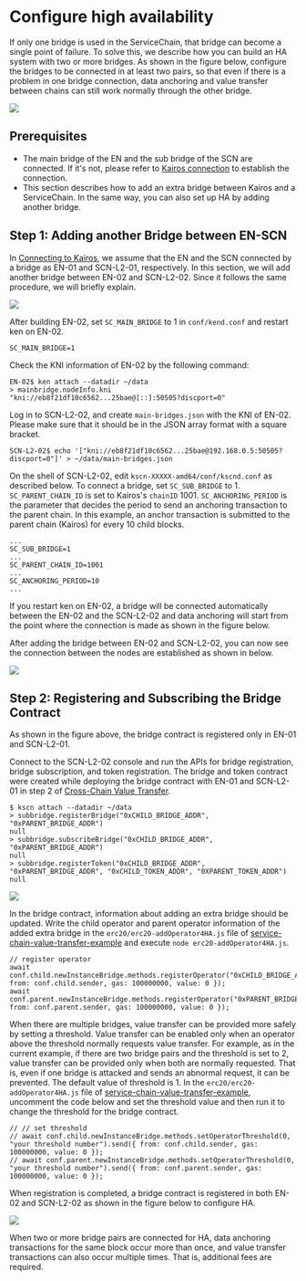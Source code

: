# Configure high availability

If only one bridge is used in the ServiceChain, that bridge can become a single point of failure. To solve this, we describe how you can build an HA system with two or more bridges. As shown in the figure below, configure the bridges to be connected in at least two pairs, so that even if there is a problem in one bridge connection, data anchoring and value transfer between chains can still work normally through the other bridge.

![](/img/nodes/sc-ha-arch.png)


## Prerequisites <a id="prerequisites"></a>
 - The main bridge of the EN and the sub bridge of the SCN are connected. If it's not, please refer to [Kairos connection](en-scn-connection.md) to establish the connection.
 - This section describes how to add an extra bridge between Kairos and a ServiceChain. In the same way, you can also set up HA by adding another bridge.

## Step 1: Adding another Bridge between EN-SCN <a id="step-1-adding-another-bridge-between-en-scn"></a>

In [Connecting to Kairos](en-scn-connection.md), we assume that the EN and the SCN connected by a bridge as EN-01 and SCN-L2-01, respectively. In this section, we will add another bridge between EN-02 and SCN-L2-02. 
Since it follows the same procedure, we will briefly explain.


![](/img/nodes/sc-ha-add-bridge.png)

After building EN-02, set `SC_MAIN_BRIDGE` to 1 in `conf/kend.conf` and restart ken on EN-02.

```console
SC_MAIN_BRIDGE=1
```

Check the KNI information of EN-02 by the following command: 


```console
EN-02$ ken attach --datadir ~/data
> mainbridge.nodeInfo.kni
"kni://eb8f21df10c6562...25bae@[::]:50505?discport=0"
```

Log in to SCN-L2-02, and create `main-bridges.json` with the KNI of EN-02. Please make sure that it should be in the JSON array format with a square bracket.


```console
SCN-L2-02$ echo '["kni://eb8f21df10c6562...25bae@192.168.0.5:50505?discport=0"]' > ~/data/main-bridges.json
```

On the shell of SCN-L2-02, edit `kscn-XXXXX-amd64/conf/kscnd.conf` as described below.
To connect a bridge, set `SC_SUB_BRIDGE` to 1.
`SC_PARENT_CHAIN_ID` is set to Kairos's `chainID` 1001. 
`SC_ANCHORING_PERIOD` is the parameter that decides the period to send an anchoring transaction to the parent chain. In this example, an anchor transaction is submitted to the parent chain (Kairos) for every 10 child blocks.
```
...
SC_SUB_BRIDGE=1
...
SC_PARENT_CHAIN_ID=1001
...
SC_ANCHORING_PERIOD=10
...
```


If you restart ken on EN-02, a bridge will be connected automatically between the EN-02 and the SCN-L2-02 and data anchoring will start from the point where the connection is made as shown in the figure below.

After adding the bridge between EN-02 and SCN-L2-02, you can now see the connection between the nodes are established as shown in below.

![](/img/nodes/sc-ha-before-register.png)

## Step 2: Registering and Subscribing the Bridge Contract <a id="step-2-registering-and-subscribing-the-bridge-contract"></a>

As shown in the figure above, the bridge contract is registered only in EN-01 and SCN-L2-01.

Connect to the SCN-L2-02 console and run the APIs for bridge registration, bridge subscription, and token registration. The bridge and token contract were created while deploying the bridge contract with EN-01 and SCN-L2-01 in step 2 of [Cross-Chain Value Transfer](value-transfer.md).

```
$ kscn attach --datadir ~/data
> subbridge.registerBridge("0xCHILD_BRIDGE_ADDR", "0xPARENT_BRIDGE_ADDR")
null
> subbridge.subscribeBridge("0xCHILD_BRIDGE_ADDR", "0xPARENT_BRIDGE_ADDR")
null
> subbridge.registerToken("0xCHILD_BRIDGE_ADDR", "0xPARENT_BRIDGE_ADDR", "0xCHILD_TOKEN_ADDR", "0XPARENT_TOKEN_ADDR")
null
```

![](/img/nodes/sc-ha-before-register2.png)

In the bridge contract, information about adding an extra bridge should be updated. Write the child operator and parent operator information of the added extra bridge in the `erc20/erc20-addOperator4HA.js` file of [service-chain-value-transfer-example](https://github.com/klaytn/servicechain-value-transfer-examples) and execute `node erc20-addOperator4HA.js`.

```
// register operator
await conf.child.newInstanceBridge.methods.registerOperator("0xCHILD_BRIDGE_ADDR").send({ from: conf.child.sender, gas: 100000000, value: 0 });
await conf.parent.newInstanceBridge.methods.registerOperator("0xPARENT_BRIDGE_ADDR").send({ from: conf.parent.sender, gas: 100000000, value: 0 });
```

When there are multiple bridges, value transfer can be provided more safely by setting a threshold. Value transfer can be enabled only when an operator above the threshold normally requests value transfer. For example, as in the current example, if there are two bridge pairs and the threshold is set to 2, value transfer can be provided only when both are normally requested. That is, even if one bridge is attacked and sends an abnormal request, it can be prevented. The default value of threshold is 1. In the `erc20/erc20-addOperator4HA.js` file of [service-chain-value-transfer-example](https://github.com/klaytn/servicechain-value-transfer-examples), uncomment the code below and set the threshold value and then run it to change the threshold for the bridge contract.

```
// // set threshold
// await conf.child.newInstanceBridge.methods.setOperatorThreshold(0, "your threshold number").send({ from: conf.child.sender, gas: 100000000, value: 0 });
// await conf.parent.newInstanceBridge.methods.setOperatorThreshold(0, "your threshold number").send({ from: conf.parent.sender, gas: 100000000, value: 0 });
```


When registration is completed, a bridge contract is registered in both EN-02 and SCN-L2-02 as shown in the figure below to configure HA.

![](/img/nodes/sc-ha-after-register.png)


When two or more bridge pairs are connected for HA, data anchoring transactions for the same block occur more than once, and value transfer transactions can also occur multiple times. That is, additional fees are required.